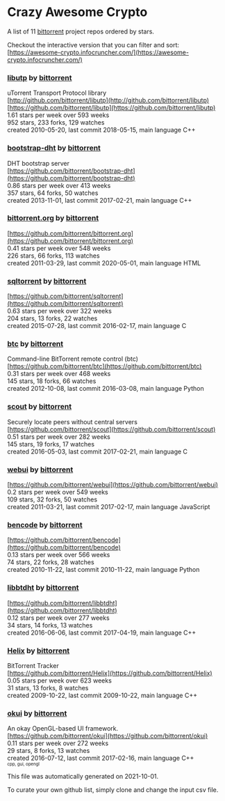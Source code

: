 # Crazy Awesome Crypto
A list of 11 [bittorrent](https://github.com/bittorrent) project repos ordered by stars.  

Checkout the interactive version that you can filter and sort: 
[https://awesome-crypto.infocruncher.com/](https://awesome-crypto.infocruncher.com/)  


### [libutp](https://github.com/bittorrent/libutp) by [bittorrent](https://github.com/bittorrent)  
uTorrent Transport Protocol library  
[http://github.com/bittorrent/libutp](http://github.com/bittorrent/libutp)  
[https://github.com/bittorrent/libutp](https://github.com/bittorrent/libutp)  
1.61 stars per week over 593 weeks  
952 stars, 233 forks, 129 watches  
created 2010-05-20, last commit 2018-05-15, main language C++  


### [bootstrap-dht](https://github.com/bittorrent/bootstrap-dht) by [bittorrent](https://github.com/bittorrent)  
DHT bootstrap server  
[https://github.com/bittorrent/bootstrap-dht](https://github.com/bittorrent/bootstrap-dht)  
0.86 stars per week over 413 weeks  
357 stars, 64 forks, 50 watches  
created 2013-11-01, last commit 2017-02-21, main language C++  


### [bittorrent.org](https://github.com/bittorrent/bittorrent.org) by [bittorrent](https://github.com/bittorrent)  
  
[https://github.com/bittorrent/bittorrent.org](https://github.com/bittorrent/bittorrent.org)  
0.41 stars per week over 548 weeks  
226 stars, 66 forks, 113 watches  
created 2011-03-29, last commit 2020-05-01, main language HTML  


### [sqltorrent](https://github.com/bittorrent/sqltorrent) by [bittorrent](https://github.com/bittorrent)  
  
[https://github.com/bittorrent/sqltorrent](https://github.com/bittorrent/sqltorrent)  
0.63 stars per week over 322 weeks  
204 stars, 13 forks, 22 watches  
created 2015-07-28, last commit 2016-02-17, main language C  


### [btc](https://github.com/bittorrent/btc) by [bittorrent](https://github.com/bittorrent)  
Command-line BitTorrent remote control (btc)  
[https://github.com/bittorrent/btc](https://github.com/bittorrent/btc)  
0.31 stars per week over 468 weeks  
145 stars, 18 forks, 66 watches  
created 2012-10-08, last commit 2016-03-08, main language Python  


### [scout](https://github.com/bittorrent/scout) by [bittorrent](https://github.com/bittorrent)  
Securely locate peers without central servers  
[https://github.com/bittorrent/scout](https://github.com/bittorrent/scout)  
0.51 stars per week over 282 weeks  
145 stars, 19 forks, 17 watches  
created 2016-05-03, last commit 2017-02-21, main language C  


### [webui](https://github.com/bittorrent/webui) by [bittorrent](https://github.com/bittorrent)  
  
[https://github.com/bittorrent/webui](https://github.com/bittorrent/webui)  
0.2 stars per week over 549 weeks  
109 stars, 32 forks, 50 watches  
created 2011-03-21, last commit 2017-02-17, main language JavaScript  


### [bencode](https://github.com/bittorrent/bencode) by [bittorrent](https://github.com/bittorrent)  
  
[https://github.com/bittorrent/bencode](https://github.com/bittorrent/bencode)  
0.13 stars per week over 566 weeks  
74 stars, 22 forks, 28 watches  
created 2010-11-22, last commit 2010-11-22, main language Python  


### [libbtdht](https://github.com/bittorrent/libbtdht) by [bittorrent](https://github.com/bittorrent)  
  
[https://github.com/bittorrent/libbtdht](https://github.com/bittorrent/libbtdht)  
0.12 stars per week over 277 weeks  
34 stars, 14 forks, 13 watches  
created 2016-06-06, last commit 2017-04-19, main language C++  


### [Helix](https://github.com/bittorrent/Helix) by [bittorrent](https://github.com/bittorrent)  
BitTorrent Tracker   
[https://github.com/bittorrent/Helix](https://github.com/bittorrent/Helix)  
0.05 stars per week over 623 weeks  
31 stars, 13 forks, 8 watches  
created 2009-10-22, last commit 2009-10-22, main language C++  


### [okui](https://github.com/bittorrent/okui) by [bittorrent](https://github.com/bittorrent)  
An okay OpenGL-based UI framework.  
[https://github.com/bittorrent/okui](https://github.com/bittorrent/okui)  
0.11 stars per week over 272 weeks  
29 stars, 8 forks, 13 watches  
created 2016-07-12, last commit 2017-02-16, main language C++  
<sub><sup>cpp, gui, opengl</sup></sub>


This file was automatically generated on 2021-10-01.  

To curate your own github list, simply clone and change the input csv file.  